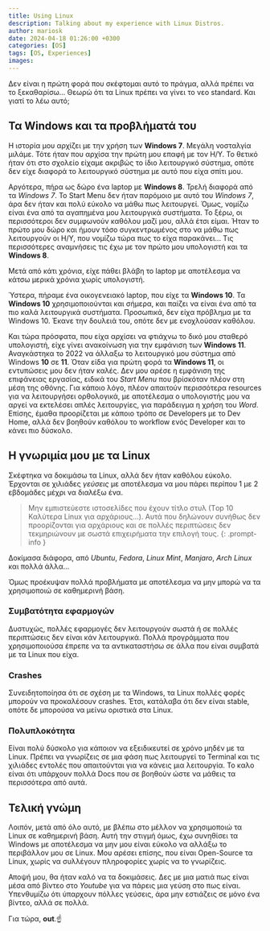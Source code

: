 ```yaml
---
title: Using Linux
description: Talking about my experience with Linux Distros.
author: mariosk
date: 2024-04-18 01:26:00 +0300
categories: [OS]
tags: [OS, Experiences]
images:
---
```


Δεν είναι η πρώτη φορά που σκέφτομαι αυτό το πράγμα, αλλά πρέπει να το ξεκαθαρίσω... Θεωρώ ότι τα Linux πρέπει να γίνει το νεο standard. Και γιατί το λέω αυτό;

## Τα Windows και τα προβλήματά του

Η ιστορία μου αρχίζει με την χρήση των **Windows 7**. Μεγάλη νοσταλγία μιλάμε. Τότε ήταν που αρχίσα την πρώτη μου επαφή με τον Η/Υ. Το θετικό ήταν ότι στο σχολείο είχαμε ακριβώς το ίδιο λειτουργικό σύστημα, οπότε δεν είχε διαφορά το λειτουργικό σύστημα με αυτό που είχα σπίτι μου.

Αργότερα, πήρα ως δώρο ένα laptop με **Windows 8**. Τρελή διαφορά από τα *Windows 7*. Το Start Menu δεν ήταν παρόμοιο με αυτό του *Windows 7*, άρα δεν ήταν και πολύ εύκολο να μάθω πως λειτουργεί. Όμως, νομίζω είναι ένα από τα αγαπημένα μου λειτουργικά συστήματα. Το ξέρω, οι περισσότεροι δεν συμφωνούν καθόλου μαζί μου, αλλά έτσι είμαι. Ήταν το πρώτο μου δώρο και ήμουν τόσο συγκεντρωμένος στο να μάθω πως λειτουργούν οι Η/Υ, που νομίζω τώρα πως το είχα παρακάνει... Τις περισσότερες αναμνήσεις τις έχω με τον πρώτο μου υπολογιστή και τα **Windows 8**.

Μετά από κάτι χρόνια, είχε πάθει βλάβη το laptop με αποτέλεσμα να κάτσω μερικά χρόνια χωρίς υπολογιστή.

Ύστερα, πήραμε ένα οικογενειακό laptop, που είχε τα **Windows 10**. Τα **Windows 10** χρησιμοποιούνται και σήμερα, και παίζει να είναι ένα από τα πιο καλά λειτουργικά συστήματα. Προσωπικά, δεν είχα πρόβλημα με τα Windows 10. Έκανε την δουλειά του, οπότε δεν με ενοχλούσαν καθόλου.

Και τώρα πρόσφατα, που είχα αρχίσει να φτιάχνω το δικό μου σταθερό υπολογιστή, είχε γίνει ανακοίνωση για την εμφάνιση των **Windows 11**. Αναγκάστηκα το 2022 να άλλαξω το λειτουργικό μου σύστημα από Windows **10** σε **11**. Όταν είδα για πρώτη φορά τα **Windows 11**, οι εντυπώσεις μου δεν ήταν καλές. Δεν μου αρέσε η εμφάνιση της επιφάνειας εργασίας, ειδικά του *Start Menu* που βρίσκόταν πλέον στη μέση της οθόνης. Για κάποιο λόγο, πλέον απαιτούν περισσότερα resources για να λειτουργήσει ορθολογικά, με αποτέλεσμα ο υπολογιστής μου να αργεί να εκτελέσει απλές λειτουργίες, για παράδειγμα η χρήση του *Word*. Επίσης, έμαθα προορίζεται με κάποιο τρόπο σε Developers με το Dev Home, αλλά δεν βοηθούν καθόλου το workflow ενός Developer και το κάνει πιο δύσκολο.

## Η γνωριμία μου με τα Linux

Σκέφτηκα να δοκιμάσω τα Linux, αλλά δεν ήταν καθόλου εύκολο. Έρχονται σε χιλιάδες *γεύσεις* με αποτέλεσμα να μου πάρει περίπου 1 με 2 εβδομάδες μέχρι να διαλέξω ένα.

>Μην εμπιστεύεστε ιστοσελίδες που έχουν τίτλο στυλ (Τop 10 Καλύτερα Linux για αρχάριους...). Αυτά που δηλώνουν συνήθως δεν προορίζονται για αρχάριους και σε πολλές περιπτώσεις δεν τεκμηριώνουν με σωστά επιχειρήματα την επιλογή τους.
{: .prompt-info }

Δοκίμασα διάφορα, από *Ubuntu*, *Fedora*, *Linux Mint*, *Manjaro*, *Arch Linux* και πολλά άλλα...

Όμως προέκυψαν πολλά προβλήματα με αποτέλεσμα να μην μπορώ να τα χρησιμοποιώ σε καθημερινή βάση.

### Συμβατότητα εφαρμογών

Δυστυχώς, πολλές εφαρμογές δεν λειτουργούν σωστά ή σε πολλές περιπτώσεις δεν είναι κάν λειτουργικά. Πολλά προγράμματα που χρησιμοποιούσα έπρεπε να τα αντικαταστήσω σε άλλα που είναι συμβατά με τα Linux που είχα.

### Crashes

Συνειδητοποίησα ότι σε σχέση με τα Windows, τα Linux πολλές φορές μπορούν να προκαλέσουν crashes. Έτσι, κατάλαβα ότι δεν είναι stable, οπότε δε μπορούσα να μείνω οριστικά στα Linux.

### Πολυπλοκότητα

Είναι πολύ δύσκολο για κάποιον να εξειδικευτεί σε χρόνο μηδέν με τα Linux. Πρέπει να γνωρίζεις σε μια φάση πως λειτουργεί το Terminal και τις χιλιάδες εντολές που απαιτούνται για να κάνεις μια λειτουργία. Το καλο είναι ότι υπάρχουν πολλά Docs που σε βοηθούν ώστε να μάθεις τα περισσότερα από αυτά.

## Τελική γνώμη

Λοιπόν, μετά από όλο αυτό, με βλέπω στο μέλλον να χρησιμοποιώ τα Linux σε καθημερινή βάση. Αυτή την στιγμή όμως, έχω συνηθίσει τα Windows με αποτέλεσμα να μην μου είναι εύκολο να αλλάξω το περιβάλλον μου σε Linux. Μου αρέσει επίσης, που είναι Open-Source τα Linux, χωρίς να συλλέγουν πληροφορίες χωρίς να το γνωρίζεις.

Αποψή μου, θα ήταν καλό να τα δοκιμάσεις. Δες με μια ματιά πως είναι μέσα από βίντεο στο *Youtube* για να πάρεις μια γεύση στο πως είναι. Υπενθυμίζω ότι ύπαρχουν πόλλες γεύσεις, άρα μην εστιάζεις σε μόνο ένα βίντεο, αλλά σε πολλά.

Για τώρα, **out**.☝
